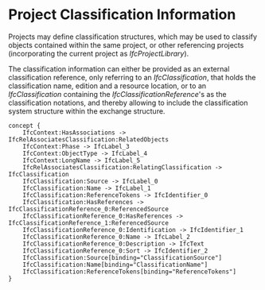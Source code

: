 Project Classification Information
==================================

Projects may define classification structures, which may be used to classify objects contained within the same project, or other referencing projects (incorporating the current project as _IfcProjectLibrary_).

The classification information can either be provided as an external classification reference, only referring to an _IfcClassification_, that holds the classification name, edition and a resource location, or to an _IfcClassification_ containing the _IfcClassificationReference_'s as the classification notations, and thereby allowing to include the classification system structure within the exchange structure.

```
concept {
    IfcContext:HasAssociations -> IfcRelAssociatesClassification:RelatedObjects
    IfcContext:Phase -> IfcLabel_3
    IfcContext:ObjectType -> IfcLabel_4
    IfcContext:LongName -> IfcLabel_5
    IfcRelAssociatesClassification:RelatingClassification -> IfcClassification
    IfcClassification:Source -> IfcLabel_0
    IfcClassification:Name -> IfcLabel_1
    IfcClassification:ReferenceTokens -> IfcIdentifier_0
    IfcClassification:HasReferences -> IfcClassificationReference_0:ReferencedSource
    IfcClassificationReference_0:HasReferences -> IfcClassificationReference_1:ReferencedSource
    IfcClassificationReference_0:Identification -> IfcIdentifier_1
    IfcClassificationReference_0:Name -> IfcLabel_2
    IfcClassificationReference_0:Description -> IfcText
    IfcClassificationReference_0:Sort -> IfcIdentifier_2
    IfcClassification:Source[binding="ClassificationSource"]
    IfcClassification:Name[binding="ClassificationName"]
    IfcClassification:ReferenceTokens[binding="ReferenceTokens"]
}
```
